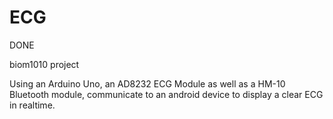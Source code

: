 # **ECG**
DONE

biom1010 project

Using an Arduino Uno, an AD8232 ECG Module as well as a HM-10 Bluetooth module, communicate to an android device to display a clear ECG in realtime.
